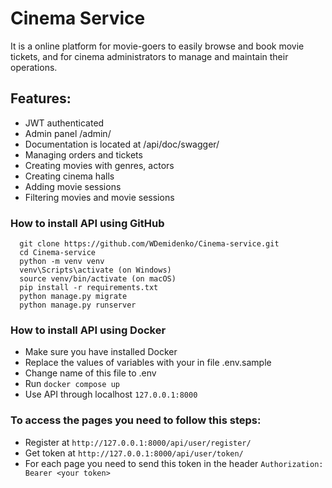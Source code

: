 # Cinema Service
It is a online platform for movie-goers to easily browse and book movie tickets, and for cinema administrators to manage and maintain their operations.

## Features:
- JWT authenticated
- Admin panel /admin/
- Documentation is located at /api/doc/swagger/
- Managing orders and tickets
- Creating movies with genres, actors
- Creating cinema halls
- Adding movie sessions
- Filtering movies and movie sessions

### How to install API using GitHub
```shell
  git clone https://github.com/WDemidenko/Cinema-service.git
  cd Cinema-service
  python -m venv venv
  venv\Scripts\activate (on Windows)
  source venv/bin/activate (on macOS)
  pip install -r requirements.txt
  python manage.py migrate
  python manage.py runserver
```

### How to install API using Docker
- Make sure you have installed Docker
- Replace the values of variables with your in file .env.sample
- Change name of this file to .env
- Run `docker compose up`
- Use API through localhost `127.0.0.1:8000`

### To access the pages you need to follow this steps:
- Register at `http://127.0.0.1:8000/api/user/register/`
- Get token at `http://127.0.0.1:8000/api/user/token/`
- For each page you need to send this token in the header `Authorization: Bearer <your token>`
